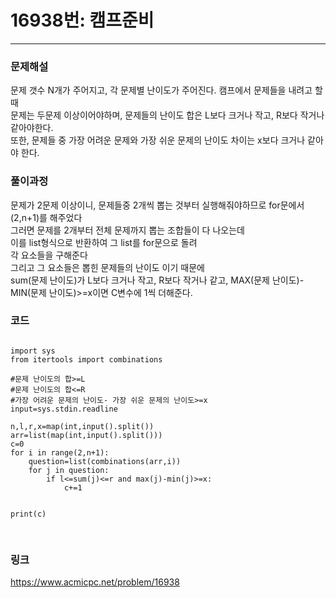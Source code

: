 # 16938번: 캠프준비
* * *
### 문제해설
문제 갯수 N개가 주어지고, 각 문제별 난이도가 주어진다. 캠프에서 문제들을 내려고 할때<br>
문제는 두문제 이상이어야하며, 문제들의 난이도 합은 L보다 크거나 작고, R보다 작거나 같아야한다.<br>
또한, 문제들 중 가장 어려운 문제와 가장 쉬운 문제의 난이도 차이는 x보다 크거나 같아야 한다.
### 풀이과정
문제가 2문제 이상이니, 문제들중 2개씩 뽑는 것부터 실행해줘야하므로 for문에서 (2,n+1)를 해주었다<br>
그러면 문제를 2개부터 전체 문제까지 뽑는 조합들이 다 나오는데<br>
이를 list형식으로 반환하여 그 list를 for문으로 돌려<br>
각 요소들을 구해준다<br>
그리고 그 요소들은 뽑힌 문제들의 난이도 이기 때문에<br>
sum(문제 난이도)가 L보다 크거나 작고, R보다 작거나 같고, MAX(문제 난이도)-MIN(문제 난이도)>=x이면
C변수에 1씩 더해준다.


### 코드
<pre>
<code>
import sys
from itertools import combinations

#문제 난이도의 합>=L
#문제 난이도의 합<=R
#가장 어려운 문제의 난이도- 가장 쉬운 문제의 난이도>=x
input=sys.stdin.readline

n,l,r,x=map(int,input().split())
arr=list(map(int,input().split()))
c=0
for i in range(2,n+1):
    question=list(combinations(arr,i))
    for j in question:
        if l<=sum(j)<=r and max(j)-min(j)>=x:
            c+=1


print(c)
  
</code>
</pre>

### 링크
<https://www.acmicpc.net/problem/16938>
